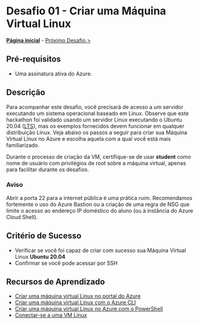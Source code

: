 # Desafio 01 - Criar uma Máquina Virtual Linux

**[Página inicial](../README.md)** - [Próximo Desafio >](./Challenge-02.md)

## Pré-requisitos 

- Uma assinatura ativa do Azure.

## Descrição

Para acompanhar este desafio, você precisará de acesso a um servidor executando um sistema operacional baseado em Linux. Observe que este hackathon foi validado usando um servidor Linux executando o Ubuntu 20.04 ([LTS](https://ubuntu.com/about/release-cycle)), mas os exemplos fornecidos devem funcionar em qualquer distribuição Linux. Veja abaixo os passos a seguir para criar sua Máquina Virtual Linux no Azure e escolha aquela com a qual você está mais familiarizado.

Durante o processo de criação da VM, certifique-se de usar **student** como nome de usuário com privilégios de root sobre a máquina virtual, apenas para facilitar durante os desafios.

### Aviso

Abrir a porta 22 para a internet pública é uma prática ruim. Recomendamos fortemente o uso do Azure Bastion ou a criação de uma regra de NSG que limite o acesso ao endereço IP doméstico do aluno (ou à instância do Azure Cloud Shell).

## Critério de Sucesso

* Verificar se você foi capaz de criar com sucesso sua Máquina Virtual Linux **Ubuntu 20.04**
* Confirmar se você pode acessar por SSH

## Recursos de Aprendizado

* [Criar uma máquina virtual Linux no portal do Azure](https://docs.microsoft.com/pt-br/azure/virtual-machines/linux/quick-create-portal)
* [Criar uma máquina virtual Linux com o Azure CLI](https://docs.microsoft.com/pt-br/azure/virtual-machines/linux/quick-create-cli)
* [Criar uma máquina virtual Linux no Azure com o PowerShell](https://docs.microsoft.com/pt-br/azure/virtual-machines/linux/quick-create-powershell)
* [Conectar-se a uma VM Linux](https://docs.microsoft.com/pt-br/azure/virtual-machines/linux-vm-connect?tabs=Linux)
